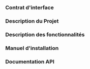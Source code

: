 ### Contrat d'interface ###

### Description du Projet ###

### Description des fonctionnalités ###

### Manuel d'installation ###

### Documentation API ###